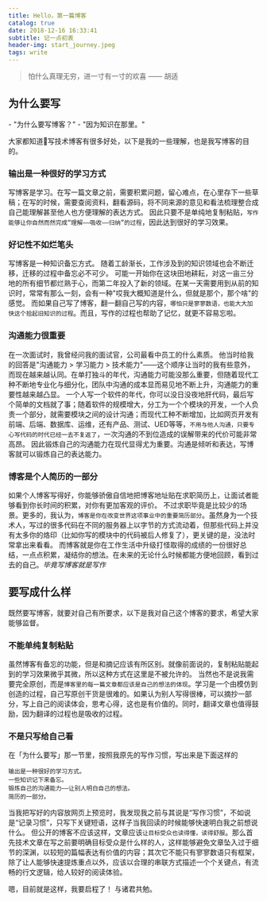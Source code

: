```yaml
---
title: Hello，第一篇博客
catalog: true
date: 2018-12-16 16:33:41
subtitle: 记一点初衷
header-img: start_journey.jpeg
tags: write
---
```


> 怕什么真理无穷，进一寸有一寸的欢喜 —— 胡适

## 为什么要写
\- "为什么要写博客？"
\- "因为知识在那里。"

大家都知道写技术博客有很多好处，以下是我的一些理解，也是我写博客的目的。

### 输出是一种很好的学习方式
写博客是学习。在写一篇文章之前，需要积累问题，留心难点，在心里存下一些草稿；在写的时候，需要查阅资料，翻看源码，将不同来源的意见和看法梳理整合成自己能理解甚至他人也方便理解的表达方式。
因此只要不是单纯地复制粘贴，`写作能够让你自然而然完成“理解——吸收——归纳”的过程`，因此达到很好的学习效果。

### 好记性不如烂笔头
写博客是一种知识备忘方式。
随着工龄渐长，工作涉及到的知识领域也会不断迁移，迁移的过程中备忘必不可少。
可能一开始你在这块田地耕耘，对这一亩三分地的所有细节都烂熟于心，而第二年投入了新的领域。在某一天需要用到从前的知识时，常常有那么一刻，会有一种"哎我大概知道是什么，但就是那个，那个啥"的感觉。
而如果自己写了博客，翻一翻自己写的内容，`哪怕只是寥寥数语，也能大大加快这个拾起旧知识的过程`。而且，写作的过程也帮助了记忆，就更不容易忘啦。

### 沟通能力很重要
在一次面试时，我曾经问我的面试官，公司最看中员工的什么素质。
他当时给我的回答是"沟通能力 > 学习能力 > 技术能力"——这个顺序让当时的我有些意外，而现在越来越认同。在单打独斗的年代，沟通能力可能没那么重要，但随着现代工种不断地专业化与细分化，团队中沟通的成本显而易见地不断上升，沟通能力的重要性越来越凸显。
一个人写一个软件的年代，你可以没日没夜地肝代码，最后写个简单的文档就了事；随着软件的规模增大，分工为一个个模块的开发，一个人负责一个部分，就需要模块之间的设计沟通；而现代工种不断增加，比如网页开发有前端、后端、数据库、运维，还有产品、测试、UED等等，`不用与他人沟通，只要专心写代码的时代已经一去不复返了`，一次沟通的不到位造成的误解带来的代价可能非常高昂。
因此锻炼自己的沟通能力在现代显得尤为重要。沟通是倾听和表达，写博客就可以锻炼自己的表达能力。


### 博客是个人简历的一部分
如果个人博客写得好，你能够骄傲自信地把博客地址贴在求职简历上，让面试者能够看到你长时间的积累，对你有更加客观的评价。
不过求职毕竟是比较少的场景。更多的，我认为，`博客是你在改变世界这项事业中的重要简历部分`。虽然身为一个技术人，写过的很多代码在不同的服务器上以字节的方式流动着，但那些代码上并没有太多你的烙印（比如你写的模块中的代码被后人修复了），更关键的是，没法时常拿出来看看。
而博客就是你在工作生活中升级打怪取得的成绩的一份很好总结，一点点积累，凝结你的想法。在未来的无论什么时候都能方便地回顾，看到过去的自己。*毕竟写博客就是写作*


## 要写成什么样
既然要写博客，就要对自己有所要求，以下是我对自己这个博客的要求，希望大家能够监督。

### 不能单纯复制粘贴
虽然博客有备忘的功能，但是和摘记应该有所区别。就像前面说的，复制粘贴能起到的学习效果微乎其微，所以这种方式在这里是不被允许的。
当然也不是说我需要完全原创，而是`博客里的每一篇文章都应该是自己的想法的体现`。学习是一个由模仿到创造的过程，自己写原创干货是很难的。如果认为别人写得很棒，可以摘抄一部分，写上自己的阅读体会，思考心得，这也是有价值的。同时，翻译文章也值得鼓励，因为翻译的过程也是吸收的过程。


### 不是只写给自己看
在「为什么要写」那一节里，按照我原先的写作习惯，写出来是下面这样的
```
输出是一种很好的学习方式。
一些知识记下来备忘。
锻炼自己的沟通能力——让别人明白自己的想法。
简历的一部分。
```
当我把写好的内容放网页上预览时，我发现我之前与其说是“写作习惯”，不如说是“记录习惯”，只写下关键短语，这样子当我回读的时候能够快速明白我之前想说什么。
但公开的博客不应该这样，文章应该`让目标受众也读得懂，读得舒服`。那么首先技术文章在写之前要明确目标受众是什么样的人，这样能够避免文章坠入过于细节的深渊，以较短的篇幅表达有价值的内容；其次它不能只有寥寥数语只有框架，除了让人能够快速提炼重点以外，应该以合理的串联方式描述一个个关键点，有流畅的行文逻辑，给人较好的阅读体验。


嗯，目前就是这样，我要启程了！
与诸君共勉。